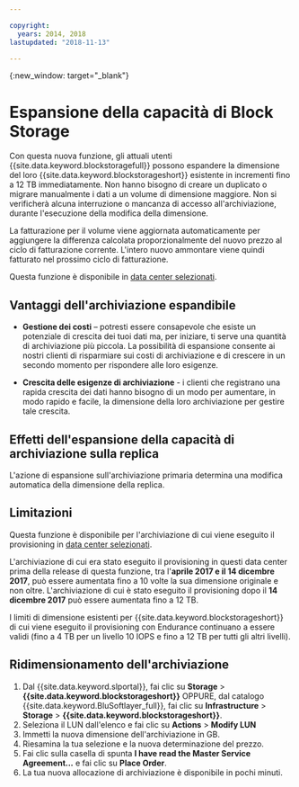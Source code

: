 ```yaml
---

copyright:
  years: 2014, 2018
lastupdated: "2018-11-13"

---
```

{:new_window: target="_blank"}

# Espansione della capacità di Block Storage

Con questa nuova funzione, gli attuali utenti {{site.data.keyword.blockstoragefull}} possono espandere la dimensione del loro {{site.data.keyword.blockstorageshort}} esistente in incrementi fino a 12 TB immediatamente. Non hanno bisogno di creare un duplicato o migrare manualmente i dati a un volume di dimensione maggiore. Non si verificherà alcuna interruzione o mancanza di accesso all'archiviazione, durante l'esecuzione della modifica della dimensione.

La fatturazione per il volume viene aggiornata automaticamente per aggiungere la differenza calcolata proporzionalmente del nuovo prezzo al ciclo di fatturazione corrente. L'intero nuovo ammontare viene quindi fatturato nel prossimo ciclo di fatturazione.

Questa funzione è disponibile in [data center selezionati](new-ibm-block-and-file-storage-location-and-features.html).

## Vantaggi dell'archiviazione espandibile

- **Gestione dei costi** – potresti essere consapevole che esiste un potenziale di crescita dei tuoi dati ma, per iniziare, ti serve una quantità di archiviazione più piccola. La possibilità di espansione consente ai nostri clienti di risparmiare sui costi di archiviazione e di crescere in un secondo momento per rispondere alle loro esigenze.  

- **Crescita delle esigenze di archiviazione** - i clienti che registrano una rapida crescita dei dati hanno bisogno di un modo per aumentare, in modo rapido e facile, la dimensione della loro archiviazione per gestire tale crescita.

## Effetti dell'espansione della capacità di archiviazione sulla replica

L'azione di espansione sull'archiviazione primaria determina una modifica automatica della dimensione della replica.

## Limitazioni

Questa funzione è disponibile per l'archiviazione di cui viene eseguito il provisioning in [data center selezionati](new-ibm-block-and-file-storage-location-and-features.html).

L'archiviazione di cui era stato eseguito il provisioning in questi data center prima della release di questa funzione, tra l'**aprile 2017 e il 14 dicembre 2017**, può essere aumentata fino a 10 volte la sua dimensione originale e non oltre. L'archiviazione di cui è stato eseguito il provisioning dopo il **14 dicembre 2017** può essere aumentata fino a 12 TB.

I limiti di dimensione esistenti per {{site.data.keyword.blockstorageshort}} di cui viene eseguito il provisioning con Endurance continuano a essere validi (fino a 4 TB per un livello 10 IOPS e fino a 12 TB per tutti gli altri livelli).

## Ridimensionamento dell'archiviazione

1. Dal {{site.data.keyword.slportal}}, fai clic su **Storage** > **{{site.data.keyword.blockstorageshort}}** OPPURE, dal catalogo {{site.data.keyword.BluSoftlayer_full}}, fai clic su **Infrastructure** > **Storage** > **{{site.data.keyword.blockstorageshort}}**.
2. Seleziona il LUN dall'elenco e fai clic su **Actions** > **Modify LUN**
3. Immetti la nuova dimensione dell'archiviazione in GB.
4. Riesamina la tua selezione e la nuova determinazione del prezzo.
5. Fai clic sulla casella di spunta **I have read the Master Service Agreement...** e fai clic su **Place Order**.
6. La tua nuova allocazione di archiviazione è disponibile in pochi minuti.
